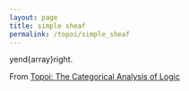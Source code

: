 ```yaml
---
layout: page
title: simple sheaf
permalink: /topoi/simple_sheaf
---
```

yend{array}right.


From [Topoi: The Categorical Analysis of Logic](https://mathgloss.github.io/MathGloss/topoi.html)